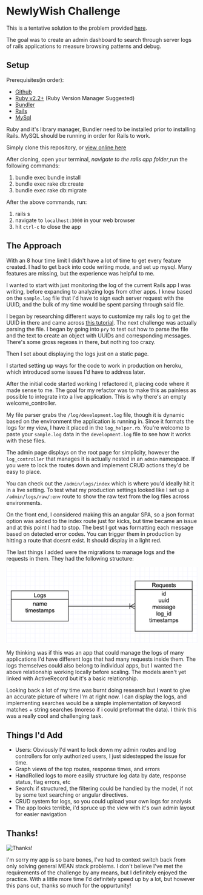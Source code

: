 # NewlyWish Challenge

This is a tentative solution to the problem provided [here](./INSTRUCTIONS.md).

The goal was to create an admin dashboard to search through server logs of rails applications to measure browsing patterns and debug.

## Setup

Prerequisites(in order):

- [Github](https://www.github.com)
- [Ruby v2.2+](https://www.ruby-lang.org/en/documentation/installation/) (Ruby Version Manager Suggested)
- [Bundler](http://bundler.io/)
- [Rails](http://installrails.com/)
- [MySql](http://brewformulas.org/Mysql)

Ruby and it's library manager, Bundler need to be installed prior to installing Rails.
MySQL should be running in order for Rails to work.

Simply clone this repository, or [view online here](https://nameless-beach-46209.herokuapp.com/)

After cloning, open your terminal, *navigate to the rails app folder*,run the following commands:

1. bundle exec bundle install
1. bundle exec rake db:create
1. bundle exec rake db:migrate

After the above commands, run:

1. rails s
1. navigate to `localhost:3000` in your web browser
1. hit `ctrl-c` to close the app

## The Approach

With an 8 hour time limit I didn't have a lot of time to get every feature created. I had to get back into code writing mode, and set up mysql. Many features are missing, but the experience was helpful to me.

I wanted to start with just monitoring the log of the current Rails app I was writing, before expanding to analyzing logs from other apps. I knew based on the `sample.log` file that I'd have to sign each server request with the UUID, and the bulk of my time would be spent parsing through said file.

I began by researching different ways to customize my rails log to get the UUID in there and came across [this tutorial](https://wearestac.com/blog/log-tagging-in-rails).
The next challenge was actually parsing the file. I began by going into `pry` to test out how to parse the file and the text to create an object with UUIDs and corresponding messages. There's some gross regexes in there, but nothing too crazy.

Then I set about displaying the logs just on a static page.

I started setting up ways for the code to work in production on heroku, which introduced some issues I'd have to address later.

After the initial code started working I refactored it, placing code where it made sense to me. The goal for my refactor was to make this as painless as possible to integrate into a live application. This is why there's an empty welcome_controller.

My file parser grabs the `/log/development.log` file, though it is dynamic based on the environment the application is running in. Since it formats the logs for my view, I have it placed in the `log_helper.rb`. You're welcome to paste your `sample.log` data in the `development.log` file to see how it works with these files.

The admin page displays on the root page for simplicity, however the `log_controller` that manages it is actually nested in an `admin` namespace. If you were to lock the routes down and implement CRUD actions they'd be easy to place.

You can check out the `/admin/logs/index` which is where you'd ideally hit it in a live setting. To test what my production settings looked like I set up a `/admin/logs/raw/:env` route to show the raw text from the log files across environments.

On the front end, I considered making this an angular SPA, so a json format option was added to the index route just for kicks, but time became an issue and at this point I had to stop. The best I got was formatting each message based on detected error codes. You can trigger them in production by hitting a route that doesnt exist. It should display in a light red.

The last things I added were the migrations to manage logs and the requests in them. They had the following structure:

![erd_diagram](./log_erd.png)

My thinking was if this was an app that could manage the logs of many applications I'd have different logs that had many requests inside them. The logs themselves could also belong to individual apps, but I wanted the above relationship working locally before scaling. The models aren't yet linked with ActiveRecord but it's a basic relationship.

Looking back a lot of my time was burnt doing research but I want to give an accurate picture of where I'm at right now. I can display the logs, and implementing searches would be a simple implementation of keyword matches + string searches (moreso if i could preformat the data). I think this was a really cool and challenging task.

## Things I'd Add

- Users: Obviously I'd want to lock down my admin routes and log controllers for only authorized users, I just sidestepped the issue for time.
- Graph views of the top routes, response times, and errors
- HandRolled logs to more easilly structure log data by date, response status, flag errors, etc
- Search: if structured, the filtering could be handled by the model, if not by some text searching or angular directives.
- CRUD system for logs, so you could upload your own logs for analysis
- The app looks terrible, i'd spruce up the view with it's own admin layout for easier navigation


## Thanks!

![Thanks!](https://media.giphy.com/media/WLKAszbETjT8s/giphy.gif)

I'm sorry my app is so bare bones, I've had to context switch back from only solving general MEAN stack problems. I don't believe I've met the requirements of the challenge by any means, but I definitely enjoyed the practice. With a little more time I'd definitely speed up by a lot, but however this pans out, thanks so much for the oppurtunity!



